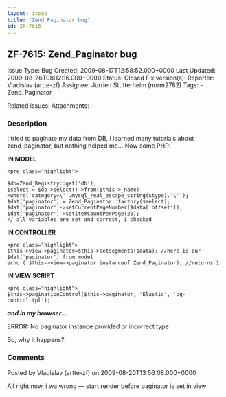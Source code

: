 ```yaml
---
layout: issue
title: "Zend_Paginator bug"
id: ZF-7615
---
```


ZF-7615: Zend\_Paginator bug
----------------------------

 Issue Type: Bug Created: 2009-08-17T12:58:52.000+0000 Last Updated: 2009-08-26T08:12:16.000+0000 Status: Closed Fix version(s): 
 Reporter:  Vladislav (artte-zf)  Assignee:  Jurrien Stutterheim (norm2782)  Tags: - Zend\_Paginator
 
 Related issues: 
 Attachments: 
### Description

I tried to paginate my data from DB, i learned many tutorials about zend\_paginator, but nothing helped me... Now some PHP:

**IN MODEL**

 
    <pre class="highlight"> 
    
    $db=Zend_Registry::get('db');
    $select = $db->select()->from($this->_name)->where('category=\''.mysql_real_escape_string($type).'\'');
    $dat['paginator'] = Zend_Paginator::factory($select);
    $dat['paginator']->setCurrentPageNumber($data['offset']);
    $dat['paginator']->setItemCountPerPage(20);
    // all variables are set and correct, i checked


**IN CONTROLLER**

 
    <pre class="highlight"> 
    $this->view->paginator=$this->setsegments($data); //here is our $dat['paginator'] from model
    echo ( $this->view->paginator instanceof Zend_Paginator); //returns 1


**IN VIEW SCRIPT**

 
    <pre class="highlight"> 
    $this->paginationControl($this->paginator, 'Elastic', 'pg-control.tpl');


**_and in my browser..._**

ERROR: No paginator instance provided or incorrect type

So, why it happens?

 

 

### Comments

Posted by Vladislav (artte-zf) on 2009-08-20T13:56:08.000+0000

All right now, i wa wrong — start render before paginator is set in view

 

 